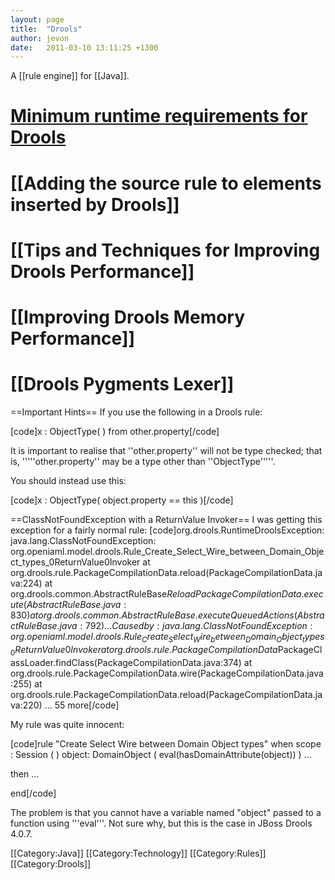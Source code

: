 ```yaml
---
layout: page
title:  "Drools"
author: jevon
date:   2011-03-10 13:11:25 +1300
---
```


A [[rule engine]] for [[Java]].

# <a href="http://www.jboss.org/community/docs/DOC-11903">Minimum runtime requirements for Drools</a>
# [[Adding the source rule to elements inserted by Drools]]
# [[Tips and Techniques for Improving Drools Performance]]
# [[Improving Drools Memory Performance]]
# [[Drools Pygments Lexer]]

==Important Hints==
If you use the following in a Drools rule:

[code]x : ObjectType( ) from other.property[/code]

It is important to realise that ''other.property'' will not be type checked; that is, '''''other.property'' may be a type other than ''ObjectType'''''.

You should instead use this:

[code]x : ObjectType( object.property == this )[/code]

==ClassNotFoundException with a ReturnValue Invoker==
I was getting this exception for a fairly normal rule:
[code]org.drools.RuntimeDroolsException: java.lang.ClassNotFoundException: org.openiaml.model.drools.Rule_Create_Select_Wire_between_Domain_Object_types_0ReturnValue0Invoker
  at org.drools.rule.PackageCompilationData.reload(PackageCompilationData.java:224)
  at org.drools.common.AbstractRuleBase$ReloadPackageCompilationData.execute(AbstractRuleBase.java:830)
  at org.drools.common.AbstractRuleBase.executeQueuedActions(AbstractRuleBase.java:792)
...
Caused by: java.lang.ClassNotFoundException: org.openiaml.model.drools.Rule_Create_Select_Wire_between_Domain_Object_types_0ReturnValue0Invoker
  at org.drools.rule.PackageCompilationData$PackageClassLoader.findClass(PackageCompilationData.java:374)
  at org.drools.rule.PackageCompilationData.wire(PackageCompilationData.java:255)
  at org.drools.rule.PackageCompilationData.reload(PackageCompilationData.java:220)
  ... 55 more[/code]

My rule was quite innocent:

[code]rule "Create Select Wire between Domain Object types"
  when
    scope : Session ( )
    object: DomainObject ( eval(hasDomainAttribute(object)) )
    ...
  
  then
    ...

end[/code]

The problem is that you cannot have a variable named "object" passed to a function using '''eval'''. Not sure why, but this is the case in JBoss Drools 4.0.7.

[[Category:Java]]
[[Category:Technology]]
[[Category:Rules]]
[[Category:Drools]]